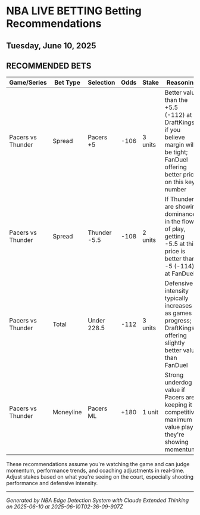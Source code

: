 # NBA LIVE BETTING Betting Recommendations
## Tuesday, June 10, 2025

## RECOMMENDED BETS
| Game/Series | Bet Type | Selection | Odds | Stake | Reasoning |
|-------------|----------|-----------|------|-------|-----------|
| Pacers vs Thunder | Spread | Pacers +5 | -106 | 3 units | Better value than the +5.5 (-112) at DraftKings if you believe margin will be tight; FanDuel offering better price on this key number |
| Pacers vs Thunder | Spread | Thunder -5.5 | -108 | 2 units | If Thunder are showing dominance in the flow of play, getting -5.5 at this price is better than -5 (-114) at FanDuel |
| Pacers vs Thunder | Total | Under 228.5 | -112 | 3 units | Defensive intensity typically increases as games progress; DraftKings offering slightly better value than FanDuel |
| Pacers vs Thunder | Moneyline | Pacers ML | +180 | 1 unit | Strong underdog value if Pacers are keeping it competitive; maximum value play if they're showing momentum |

These recommendations assume you're watching the game and can judge momentum, performance trends, and coaching adjustments in real-time. Adjust stakes based on what you're seeing on the court, especially shooting performance and defensive intensity.

---
*Generated by NBA Edge Detection System with Claude Extended Thinking on 2025-06-10 at 2025-06-10T02-36-09-907Z*
